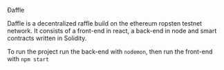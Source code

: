 Ðaffle

Daffle is a decentralized raffle build on the ethereum ropsten testnet network. It consists of a front-end in react, a back-end in node and smart contracts written in Solidity. 

To run the project run the back-end with ```nodemon```, then run the front-end with ```npm start```
